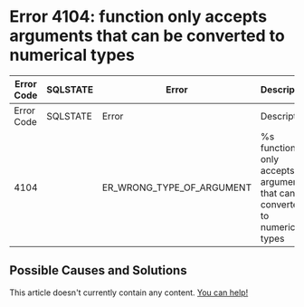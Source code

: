 
# Error 4104: function only accepts arguments that can be converted to numerical types


| Error Code | SQLSTATE | Error | Description |
| --- | --- | --- | --- |
| Error Code | SQLSTATE | Error | Description |
| 4104 |  | ER_WRONG_TYPE_OF_ARGUMENT | %s function only accepts arguments that can be converted to numerical types |




## Possible Causes and Solutions


This article doesn't currently contain any content. [You can help!](/en/writing-and-editing-knowledge-base-articles/)

